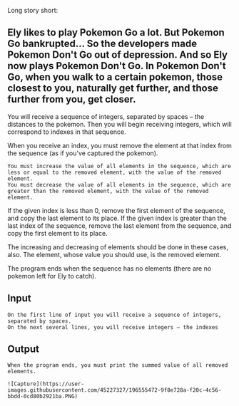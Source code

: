 Long story short:

Ely likes to play Pokemon Go a lot. But Pokemon Go bankrupted… So the developers made Pokemon Don't Go out of depression. And so Ely now plays Pokemon Don't Go. In Pokemon Don't Go, when you walk to a certain pokemon, those closest to you, naturally get further, and those further from you, get closer.
------------------------------------------------------------------------------------------------------------------------------------------------------------------------
You will receive a sequence of integers, separated by spaces – the distances to the pokemon. Then you will begin receiving integers, which will correspond to indexes in that sequence.

When you receive an index, you must remove the element at that index from the sequence (as if you've captured the pokemon).

	You must increase the value of all elements in the sequence, which are less or equal to the removed element, with the value of the removed element.
	You must decrease the value of all elements in the sequence, which are greater than the removed element, with the value of the removed element.

If the given index is less than 0, remove the first element of the sequence, and copy the last element to its place.
If the given index is greater than the last index of the sequence, remove the last element from the sequence, and copy the first element to its place.

The increasing and decreasing of elements should be done in these cases, also. The element, whose value you should use, is the removed element.

The program ends when the sequence has no elements (there are no pokemon left for Ely to catch).

## Input

    On the first line of input you will receive a sequence of integers, separated by spaces.
    On the next several lines, you will receive integers – the indexes

## Output

    When the program ends, you must print the summed value of all removed elements.
    
    ![Capture](https://user-images.githubusercontent.com/45227327/196555472-9f8e728a-f20c-4c56-bbdd-0cd80b2921ba.PNG)

